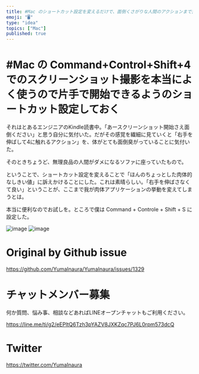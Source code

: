 ```yaml
---
title: #Mac のショートカット設定を変えるだけで、面倒くさがりな人間のアクションまで変わりそうな件。 (あるいは無印良品の人間がダメになる椅子に
emoji: "🖥"
type: "idea"
topics: ["Mac"]
published: true
---
```


# #Mac の Command+Control+Shift+4 でのスクリーンショット撮影を本当によく使うので片手で開始できるようのショートカット設定しておく


それはとあるエンジニアのKindle読書中。「あースクリーンショット開始さえ面倒ください」と思う自分に気付いた。だがその感覚を繊細に見ていくと「右手を伸ばして4に触れるアクション」を、体がとても面倒臭がっていることに気付いた。

そのときちょうど、無理良品の人間がダメになるソファに座っていたもので。

ということで、ショートカット設定を変えることで「ほんのちょっとした肉体的なしきい値」に訴えかけることにした。これは素晴らしい。「右手を伸ばさなくて良い」ということが、ここまで我が肉体アプリケーションの挙動を変えてしまうとは。

本当に便利なのでお試しを。ところで僕は Command + Controle + Shift  + S に設定した。

![image](https://user-images.githubusercontent.com/13635059/56402428-37aac400-6298-11e9-8b59-ff61d9215cb6.png)
![image](https://user-images.githubusercontent.com/13635059/56402430-38dbf100-6298-11e9-8ac4-fc213f42b9d5.png)


# Original by Github issue

https://github.com/YumaInaura/YumaInaura/issues/1329








<!-- Update From Qiita API -->

# チャットメンバー募集


何か質問、悩み事、相談などあればLINEオープンチャットもご利用ください。

https://line.me/ti/g2/eEPltQ6Tzh3pYAZV8JXKZqc7PJ6L0rpm573dcQ





# Twitter


https://twitter.com/YumaInaura


<!-- Update From Qiita API -->


